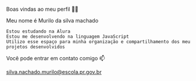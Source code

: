 Boas vindas ao meu perfil 💙💙

Meu nome é Murilo da silva machado

    Estou estudando na Alura
    Estou me desenvolvendo na linguagem JavaScript
    Utilizo esse espaço para minha organização e compartilhamento dos meu projetos desenvolvidos
    
Você pode entrar em contato comigo 📫


silva.nachado.murilo@escola.pr.gov.br
